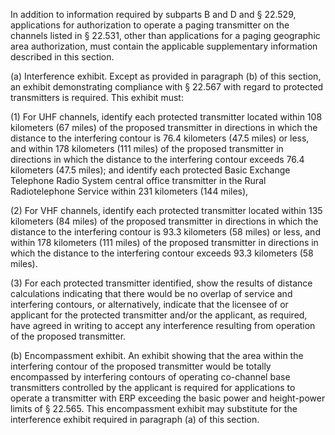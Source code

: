 In addition to information required by subparts B and D and § 22.529, applications for authorization to operate a paging transmitter on the channels listed in § 22.531, other than applications for a paging geographic area authorization, must contain the applicable supplementary information described in this section.

(a) Interference exhibit. Except as provided in paragraph (b) of this section, an exhibit demonstrating compliance with § 22.567 with regard to protected transmitters is required. This exhibit must:

(1) For UHF channels, identify each protected transmitter located within 108 kilometers (67 miles) of the proposed transmitter in directions in which the distance to the interfering contour is 76.4 kilometers (47.5 miles) or less, and within 178 kilometers (111 miles) of the proposed transmitter in directions in which the distance to the interfering contour exceeds 76.4 kilometers (47.5 miles); and identify each protected Basic Exchange Telephone Radio System central office transmitter in the Rural Radiotelephone Service within 231 kilometers (144 miles),

(2) For VHF channels, identify each protected transmitter located within 135 kilometers (84 miles) of the proposed transmitter in directions in which the distance to the interfering contour is 93.3 kilometers (58 miles) or less, and within 178 kilometers (111 miles) of the proposed transmitter in directions in which the distance to the interfering contour exceeds 93.3 kilometers (58 miles).

(3) For each protected transmitter identified, show the results of distance calculations indicating that there would be no overlap of service and interfering contours, or alternatively, indicate that the licensee of or applicant for the protected transmitter and/or the applicant, as required, have agreed in writing to accept any interference resulting from operation of the proposed transmitter.

(b) Encompassment exhibit. An exhibit showing that the area within the interfering contour of the proposed transmitter would be totally encompassed by interfering contours of operating co-channel base transmitters controlled by the applicant is required for applications to operate a transmitter with ERP exceeding the basic power and height-power limits of § 22.565. This encompassment exhibit may substitute for the interference exhibit required in paragraph (a) of this section.

